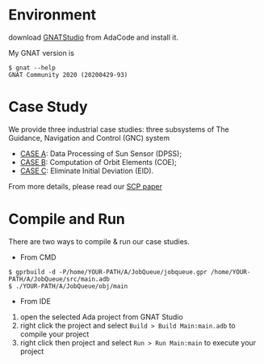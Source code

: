 # Environment

download [GNATStudio](https://www.adacore.com/download) from AdaCode and install it.

My GNAT version is
```shell
$ gnat --help
GNAT Community 2020 (20200429-93)
```
# Case Study

We provide three industrial case studies: three subsystems of The Guidance, Navigation and Control (GNC) system

- [CASE A](A/): Data Processing of Sun Sensor (DPSS);
- [CASE B](B/): Computation of Orbit Elements (COE);
- [CASE C](C/): Eliminate Initial Deviation (EID).

From more details, please read our [SCP paper](materials/scpmain.pdf)

# Compile and Run
There are two ways to compile & run our case studies.

- From CMD
```shell
$ gprbuild -d -P/home/YOUR-PATH/A/JobQueue/jobqueue.gpr /home/YOUR-PATH/A/JobQueue/src/main.adb
$ ./YOUR-PATH/A/JobQueue/obj/main
```

- From IDE
1. open the selected Ada project from GNAT Studio
2. right click the project and select `Build > Build Main:main.adb` to compile your project
3. right click then project and select `Run > Run Main:main` to execute your project
